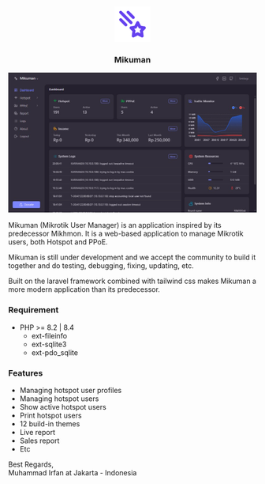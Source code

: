 <p align="center">
    <img src="https://github.com/alvipan/mikuman/blob/main/public/favicon.svg" alt="mikuman" width="72">
</p>
<h3 align="center">Mikuman</h3>
<p align="center">
    <img src="https://github.com/alvipan/mikuman/blob/main/public/screenshot.png" alt="screenshot">
</p>

Mikuman (Mikrotik User Manager) is an application inspired by its predecessor Mikhmon. It is a web-based application to manage Mikrotik users, both Hotspot and PPoE.

Mikuman is still under development and we accept the community to build it together and do testing, debugging, fixing, updating, etc.

Built on the laravel framework combined with tailwind css makes Mikuman a more modern application than its predecessor.

### Requirement
* PHP >= 8.2 | 8.4
  * ext-fileinfo
  * ext-sqlite3
  * ext-pdo_sqlite
 
### Features
- Managing hotspot user profiles
- Managing hotspot users
- Show active hotspot users
- Print hotspot users
- 12 build-in themes
- Live report
- Sales report
- Etc

Best Regards,<br/>
Muhammad Irfan at Jakarta - Indonesia
